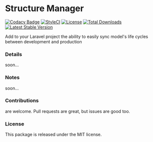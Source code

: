 <!--h-->
# Structure Manager
[![Codacy Badge](https://api.codacy.com/project/badge/Grade/fa51ab87e577427db9efb0ede1ef9cb0)](https://www.codacy.com/app/laravel-enso/DbSyncMigrations?utm_source=github.com&amp;utm_medium=referral&amp;utm_content=laravel-enso/DbSyncMigrations&amp;utm_campaign=Badge_Grade)
[![StyleCI](https://styleci.io/repos/97226775/shield?branch=master)](https://styleci.io/repos/97226775)
[![License](https://poser.pugx.org/laravel-enso/dbsyncmigrations/license)](https://https://packagist.org/packages/laravel-enso/dbsyncmigrations)
[![Total Downloads](https://poser.pugx.org/laravel-enso/dbsyncmigrations/downloads)](https://packagist.org/packages/laravel-enso/dbsyncmigrations)
[![Latest Stable Version](https://poser.pugx.org/laravel-enso/dbsyncmigrations/version)](https://packagist.org/packages/laravel-enso/dbsyncmigrations)
<!--/h-->

Add to your Laravel project the ability to easily sync model's life cycles between development and production

### Details

soon...

### Notes

soon...

<!--h-->
### Contributions

are welcome. Pull requests are great, but issues are good too.

### License

This package is released under the MIT license.
<!--/h-->